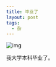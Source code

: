 ```yaml
---
title: 毕业了
layout: post
tags:
  - 杂
---
```


![img](http://static.simpledesktops.com/uploads/desktops/2015/03/02/mountains-on-mars.png)

我大学本科毕业了。

